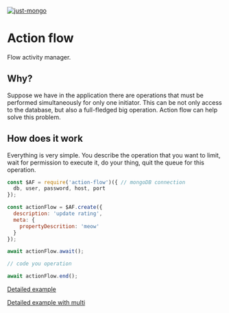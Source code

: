 [![just-mongo](https://img.shields.io/npm/v/action-flow.svg?style=flat-square)](https://www.npmjs.com/package/action-flow/)

# Action flow

Flow activity manager.

## Why?

Suppose we have in the application there are operations that must be performed simultaneously for only one initiator. This can be not only access to the database, but also a full-fledged big operation. Action flow can help solve this problem.

## How does it work

Everything is very simple. You describe the operation that you want to limit, wait for permission to execute it, do your thing, quit the queue for this operation.

```javascript
const $AF = require('action-flow')({ // mongoDB connection
  db, user, password, host, port
});

const actionFlow = $AF.create({
  description: 'update rating',
  meta: {
    propertyDescrition: 'meow'
  }
});

await actionFlow.await();

// code you operation

await actionFlow.end();
```

[Detailed example](https://github.com/deviun/action-flow/blob/master/test/action.flow.js)

[Detailed example with multi](https://github.com/deviun/action-flow/blob/master/test/action.flow.multi.js)